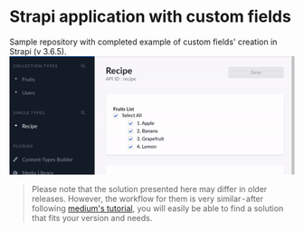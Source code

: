 # Strapi application with custom fields

Sample repository with completed example of custom fields' creation in Strapi (v 3.6.5).
![Custom Fields Example](CustomFieldsExample.gif)

> Please note that the solution presented here may differ in older releases. However, the workflow for them is very similar - after following [medium's tutorial](medium.com), you will easily be able to find a solution that fits your version and needs.
